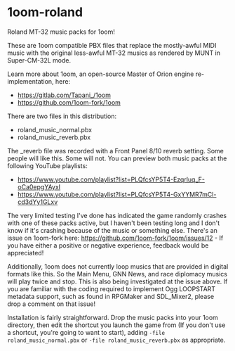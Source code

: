 # 1oom-roland
Roland MT-32 music packs for 1oom!

These are 1oom compatible PBX files that replace the mostly-awful MIDI music with the original less-awful MT-32 musics as rendered by MUNT in Super-CM-32L mode.

Learn more about 1oom, an open-source Master of Orion engine re-implementation, here:
* https://gitlab.com/Tapani_/1oom
* https://github.com/1oom-fork/1oom

There are two files in this distribution:
* roland_music_normal.pbx
* roland_music_reverb.pbx

The \_reverb file was recorded with a Front Panel 8/10 reverb setting. Some people will like this. Some will not. You can preview both music packs at the following YouTube playlists:
* https://www.youtube.com/playlist?list=PLQfcsYP5T4-Ezqrluq_F-oCa0epgYAyxI
* https://www.youtube.com/playlist?list=PLQfcsYP5T4-GxYYMR7mCl-cd3dYy1GLxv

The very limited testing I've done has indicated the game randomly crashes with one of these packs active, but I haven't been testing long and I don't know if it's crashing because of the music or something else.
There's an issue on 1oom-fork here: https://github.com/1oom-fork/1oom/issues/12 - If you have either a positive or negative experience, feedback would be appreciated!

Additionally, 1oom does not currently loop musics that are provided in digital formats like this. So the Main Menu, GNN News, and race diplomacy musics will play twice and stop. This is also being investigated at the issue above. If you are familiar with the coding required to implement Ogg LOOPSTART metadata support, such as found in RPGMaker and SDL_Mixer2, please drop a comment on that issue!

Installation is fairly straightforward. Drop the music packs into your 1oom directory, then edit the shortcut you launch the game from (If you don't use a shortcut, you're going to want to start), adding `-file roland_music_normal.pbx` or `-file roland_music_reverb.pbx` as appropriate.
